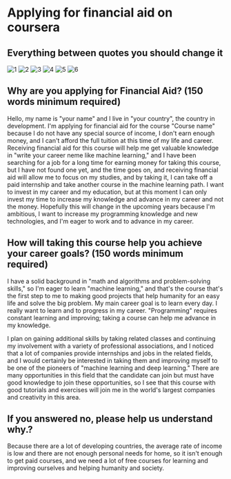 # Applying for financial aid on coursera 

## Everything between quotes you should change it 
![1](images/1-2.png)
![2](images/3.png)
![3](images/4.png)
![4](images/5.png)
![5](images/6.png)
![6](images/7.png)

## Why are you applying for Financial Aid? (150 words minimum required)
Hello, my name is "your name" and I live in "your country", the country in development. I'm applying for financial aid for the course "Course name" because I do not have any special source of income, I don't earn enough money, and I can't afford the full tuition at this time of my life and career.
Receiving financial aid for this course will help me get valuable knowledge in "write your career neme like machine learning," and I have been searching for a job for a long time for earning money for taking this course, but I have not found one yet, and the time goes on, and receiving financial aid will allow me to focus on my studies, and by taking it, I can take off a paid internship and take another course in the machine learning path.
I want to invest in my career and my education, but at this moment I can only invest my time to increase my knowledge and advance in my career and not the money. Hopefully this will change in the upcoming years because I'm ambitious, I want to increase my programming knowledge and new technologies, and I'm eager to work and to advance in my career.


## How will taking this course help you achieve your career goals? (150 words minimum required)
I have a solid background in "math and algorithms and problem-solving skills," so I'm eager to learn "machine learning," and that's the course that's the first step to me to making good projects that help humanity for an easy life and solve the big problem.
My main career goal is to learn every day. I really want to learn and to progress in my career.
"Programming" requires constant learning and improving; taking a course can help me advance in my knowledge.

I plan on gaining additional skills by taking related classes and continuing my involvement with a variety of professional associations, and I noticed that a lot of companies provide internships and jobs in the related fields, and I would certainly be interested in taking them and improving myself to be one of the pioneers of "machine learning and deep learning."
There are many opportunities in this field that the candidate can join but must have good knowledge to join these opportunities, so I see that this course with good tutorials and exercises will join me in the world's largest companies and creativity in this area.

## If you answered no, please help us understand why.?
Because there are a lot of developing countries, the average rate of income is low and there are not enough personal needs for home, so it isn't enough to get paid courses, and we need a lot of free courses for learning and improving ourselves and helping humanity and society.
